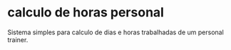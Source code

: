 # calculo de horas personal
Sistema simples para calculo de dias e horas trabalhadas de um personal trainer.
